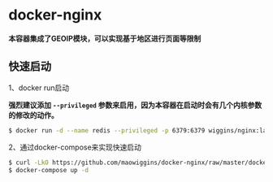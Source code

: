 # docker-nginx
**本容器集成了GEOIP模块，可以实现基于地区进行页面等限制**
## 快速启动

1、docker run启动

**强烈建议添加 `--privileged` 参数来启用，因为本容器在启动时会有几个内核参数的修改的动作。**

```bash
$ docker run -d --name redis --privileged -p 6379:6379 wiggins/nginx:latest
```

2、通过docker-compose来实现快速启动
```bash
$ curl -LkO https://github.com/maowiggins/docker-nginx/raw/master/docker-compose.yml
$ docker-compose up -d
```
